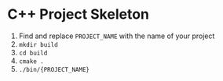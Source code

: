 # C++ Project Skeleton

1. Find and replace `PROJECT_NAME` with the name of your project
2. `mkdir build`
4. `cd build`
3. `cmake .`
6. `./bin/{PROJECT_NAME}`
